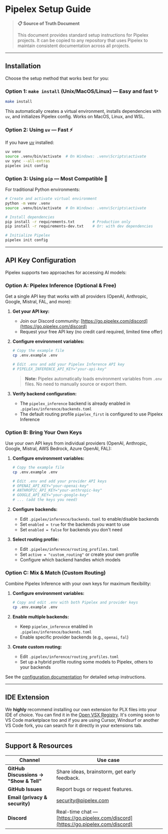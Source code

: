 # Pipelex Setup Guide

> **📋 Source of Truth Document**
>
> This document provides standard setup instructions for Pipelex projects. It can be copied to any repository that uses Pipelex to maintain consistent documentation across all projects.

---

## Installation

Choose the setup method that works best for you:

### Option 1: `make install` (Unix/MacOS/Linux) — **Easy and fast** ✨

```bash
make install
```

This automatically creates a virtual environment, installs dependencies with `uv`, and initializes Pipelex config. Works on MacOS, Linux, and WSL.

### Option 2: Using `uv` — **Fast** ⚡

If you have [uv](https://docs.astral.sh/uv/) installed:

```bash
uv venv
source .venv/bin/activate  # On Windows: .venv\Scripts\activate
uv sync --all-extras
pipelex init config
```

### Option 3: Using `pip` — **Most Compatible** 🔧

For traditional Python environments:

```bash
# Create and activate virtual environment
python -m venv .venv
source .venv/bin/activate  # On Windows: .venv\Scripts\activate

# Install dependencies
pip install -r requirements.txt        # Production only
pip install -r requirements-dev.txt    # Or: with dev dependencies

# Initialize Pipelex
pipelex init config
```

---

## API Key Configuration

Pipelex supports two approaches for accessing AI models:

### Option A: Pipelex Inference (Optional & Free)

Get a single API key that works with all providers (OpenAI, Anthropic, Google, Mistral, FAL, and more):

1. **Get your API key:**
   - Join our Discord community: [https://go.pipelex.com/discord](https://go.pipelex.com/discord)
   - Request your free API key (no credit card required, limited time offer)

2. **Configure environment variables:**
   ```bash
   # Copy the example file
   cp .env.example .env
   
   # Edit .env and add your Pipelex Inference API key
   # PIPELEX_INFERENCE_API_KEY="your-api-key"
   ```
   
   > **Note:** Pipelex automatically loads environment variables from `.env` files. No need to manually source or export them.

3. **Verify backend configuration:**
   - The `pipelex_inference` backend is already enabled in `.pipelex/inference/backends.toml`
   - The default routing profile `pipelex_first` is configured to use Pipelex Inference

### Option B: Bring Your Own Keys

Use your own API keys from individual providers (OpenAI, Anthropic, Google, Mistral, AWS Bedrock, Azure OpenAI, FAL):

1. **Configure environment variables:**
   ```bash
   # Copy the example file
   cp .env.example .env
   
   # Edit .env and add your provider API keys
   # OPENAI_API_KEY="your-openai-key"
   # ANTHROPIC_API_KEY="your-anthropic-key"
   # GOOGLE_API_KEY="your-google-key"
   # ... (add the keys you need)
   ```

2. **Configure backends:**
   - Edit `.pipelex/inference/backends.toml` to enable/disable backends
   - Set `enabled = true` for the backends you want to use
   - Set `enabled = false` for backends you don't need

3. **Select routing profile:**
   - Edit `.pipelex/inference/routing_profiles.toml`
   - Set `active = "custom_routing"` or create your own profile
   - Configure which backend handles which models

### Option C: Mix & Match (Custom Routing)

Combine Pipelex Inference with your own keys for maximum flexibility:

1. **Configure environment variables:**
   ```bash
   # Copy and edit .env with both Pipelex and provider keys
   cp .env.example .env
   ```

2. **Enable multiple backends:**
   - Keep `pipelex_inference` enabled in `.pipelex/inference/backends.toml`
   - Enable specific provider backends (e.g., `openai`, `fal`)

3. **Create custom routing:**
   - Edit `.pipelex/inference/routing_profiles.toml`
   - Set up a hybrid profile routing some models to Pipelex, others to your backends

See the [configuration documentation](https://docs.pipelex.com/pages/configuration/config-technical/inference-backend-config/) for detailed setup instructions.

---

## IDE Extension

We **highly** recommend installing our own extension for PLX files into your IDE of choice. You can find it in the [Open VSX Registry](https://open-vsx.org/extension/Pipelex/pipelex). It's coming soon to VS Code marketplace too and if you are using Cursor, Windsurf or another VS Code fork, you can search for it directly in your extensions tab.

---

## Support & Resources

| Channel                                | Use case                                                                  |
| -------------------------------------- | ------------------------------------------------------------------------- |
| **GitHub Discussions → "Show & Tell"** | Share ideas, brainstorm, get early feedback.                              |
| **GitHub Issues**                      | Report bugs or request features.                                          |
| **Email (privacy & security)**         | [security@pipelex.com](mailto:security@pipelex.com)                       |
| **Discord**                            | Real-time chat — [https://go.pipelex.com/discord](https://go.pipelex.com/discord) |

